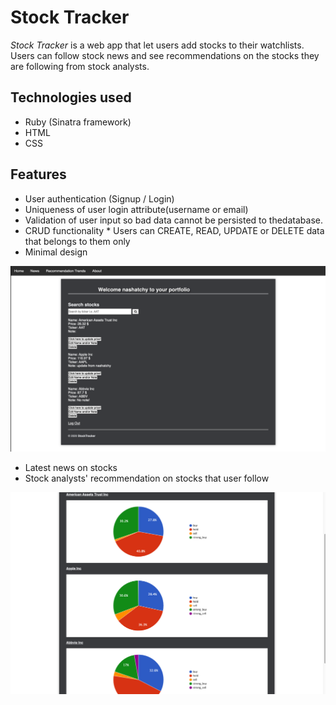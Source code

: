 # Stock Tracker

*Stock Tracker* is a web app that let users add stocks to their watchlists. Users can follow stock news and see recommendations on the stocks they are following from stock analysts. 

## Technologies used

* Ruby (Sinatra framework)
* HTML
* CSS
    
## Features 

* User authentication (Signup / Login)
* Uniqueness of user login attribute(username or email)
* Validation of user input so bad data cannot be persisted to thedatabase.
* CRUD functionality
      *  Users can CREATE, READ, UPDATE or DELETE data that belongs to them only
* Minimal design

![Stock page](https://github.com/muazzamnashat/stocktracker/blob/main/public/Stock_page.png)

* Latest news on stocks
* Stock analysts' recommendation on stocks that user follow

![Analysis image](https://github.com/muazzamnashat/stocktracker/blob/main/public/Analysis_page.png)

